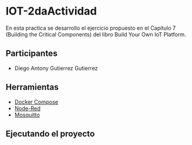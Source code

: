 # IOT-2daActividad
 En esta practica se desarrollo el ejercicio propuesto en el Capítulo 7 (Building the Critical Components) del libro Build Your Own IoT Platform.

## Participantes 
- Diego Antony Gutierrez Gutierrez 

## Herramientas 
- [Docker Compose](https://www.docker.com/)
- [Node-Red](https://nodered.org/)
- [Mosquitto](https://mosquitto.org/)

## Ejecutando el proyecto